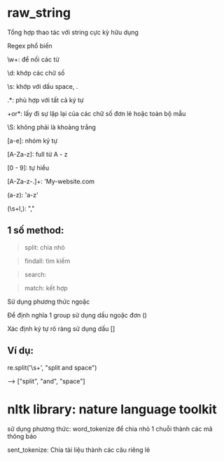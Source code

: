 # raw_string
Tổng hợp thao tác với string cực kỳ hữu dụng

Regex phổ biến

\w+: để nối các từ

\d: khớp các chữ số 

\s: khớp với dấu space, .

.*: phù hợp với tất cả ký tự

+or*: lấy đi sự lặp lại của các chữ số đơn lẻ hoặc toàn bộ mẫu 

\S: không phải là khoảng trắng

[a-e]: nhóm ký tự   

[A-Za-z]: full từ A - z

[0 - 9]: tự hiểu

[A-Za-z\-\.]+: 'My-website.com

(a-z): 'a-z'

(\s+l,): ","

## 1 số method:

> split: chia nhỏ

> findall: tìm kiếm 

> search:

> match: kết hợp 

Sử dụng phương thức ngoặc 

Để định nghĩa 1 group sử dụng dấu ngoặc đơn () 

Xác định ký tự rõ ràng sử dụng dấu []

## Ví dụ:

re.split('\s+', "split and space") 

--> ["split", "and", "space"]

# nltk library: nature language toolkit

sử dụng phương thức: word_tokenize để chia nhỏ 1 chuỗi thành các mã thông báo

sent_tokenize: Chia tài liệu thành các câu riêng lẻ


